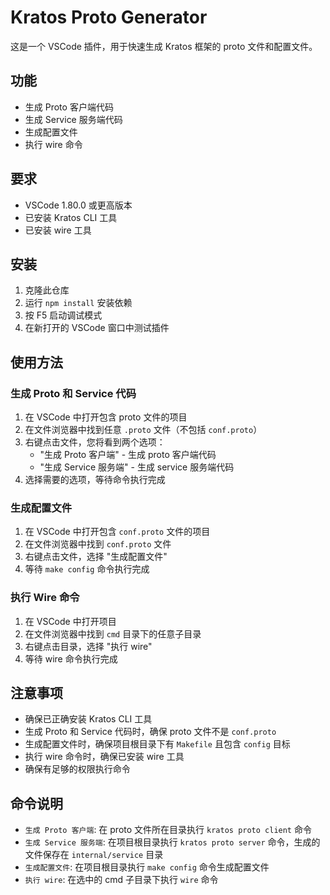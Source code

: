 # Kratos Proto Generator

这是一个 VSCode 插件，用于快速生成 Kratos 框架的 proto 文件和配置文件。

## 功能

- 生成 Proto 客户端代码
- 生成 Service 服务端代码
- 生成配置文件
- 执行 wire 命令

## 要求

- VSCode 1.80.0 或更高版本
- 已安装 Kratos CLI 工具
- 已安装 wire 工具

## 安装

1. 克隆此仓库
2. 运行 `npm install` 安装依赖
3. 按 F5 启动调试模式
4. 在新打开的 VSCode 窗口中测试插件

## 使用方法

### 生成 Proto 和 Service 代码

1. 在 VSCode 中打开包含 proto 文件的项目
2. 在文件浏览器中找到任意 `.proto` 文件（不包括 `conf.proto`）
3. 右键点击文件，您将看到两个选项：
   - "生成 Proto 客户端" - 生成 proto 客户端代码
   - "生成 Service 服务端" - 生成 service 服务端代码
4. 选择需要的选项，等待命令执行完成

### 生成配置文件

1. 在 VSCode 中打开包含 `conf.proto` 文件的项目
2. 在文件浏览器中找到 `conf.proto` 文件
3. 右键点击文件，选择 "生成配置文件"
4. 等待 `make config` 命令执行完成

### 执行 Wire 命令

1. 在 VSCode 中打开项目
2. 在文件浏览器中找到 `cmd` 目录下的任意子目录
3. 右键点击目录，选择 "执行 wire"
4. 等待 wire 命令执行完成

## 注意事项

- 确保已正确安装 Kratos CLI 工具
- 生成 Proto 和 Service 代码时，确保 proto 文件不是 `conf.proto`
- 生成配置文件时，确保项目根目录下有 `Makefile` 且包含 `config` 目标
- 执行 wire 命令时，确保已安装 wire 工具
- 确保有足够的权限执行命令

## 命令说明

- `生成 Proto 客户端`: 在 proto 文件所在目录执行 `kratos proto client` 命令
- `生成 Service 服务端`: 在项目根目录执行 `kratos proto server` 命令，生成的文件保存在 `internal/service` 目录
- `生成配置文件`: 在项目根目录执行 `make config` 命令生成配置文件
- `执行 wire`: 在选中的 cmd 子目录下执行 `wire` 命令 